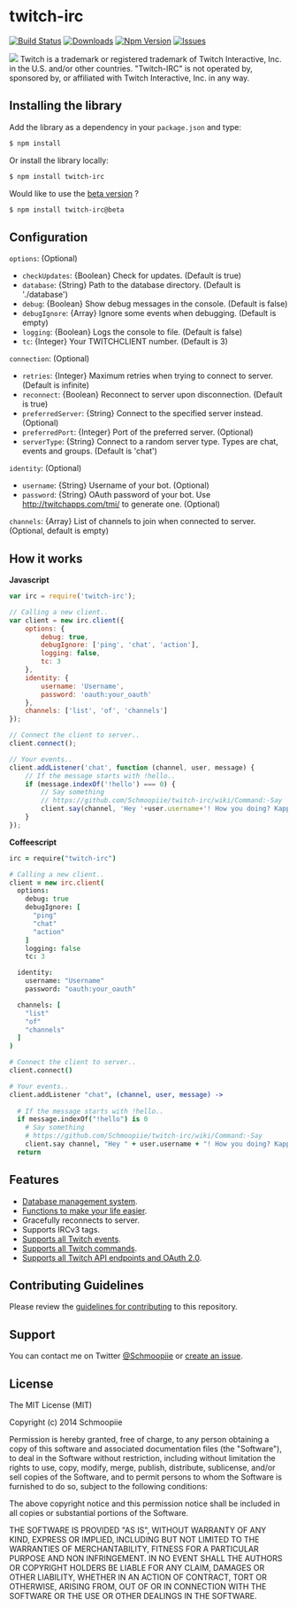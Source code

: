 # twitch-irc
[![Build Status](https://secure.travis-ci.org/Schmoopiie/twitch-irc.png?branch=master)](https://travis-ci.org/Schmoopiie/twitch-irc) [![Downloads](http://img.shields.io/npm/dm/twitch-irc.svg)](https://www.npmjs.org/package/twitch-irc) [![Npm Version](http://img.shields.io/npm/v/twitch-irc.svg)](https://www.npmjs.org/package/twitch-irc) [![Issues](http://img.shields.io/github/issues/schmoopiie/twitch-irc.svg)](https://github.com/Schmoopiie/twitch-irc/issues)

![](http://i.imgur.com/7PMEvN5.png)
Twitch is a trademark or registered trademark of Twitch Interactive, Inc. in the U.S. and/or other countries. "Twitch-IRC" is not operated by, sponsored by, or affiliated with Twitch Interactive, Inc. in any way.

## Installing the library

Add the library as a dependency in your ``package.json`` and type:

```bash
$ npm install
```

Or install the library locally:

```bash
$ npm install twitch-irc
```

Would like to use the [beta version](https://github.com/Schmoopiie/twitch-irc/tree/1.1.1b) ?

```bash
$ npm install twitch-irc@beta
```

## Configuration

``options``: (Optional)
- ``checkUpdates``: {Boolean} Check for updates. (Default is true)
- ``database``: {String} Path to the database directory. (Default is './database')
- ``debug``: {Boolean} Show debug messages in the console. (Default is false)
- ``debugIgnore``: {Array} Ignore some events when debugging. (Default is empty)
- ``logging``: {Boolean} Logs the console to file. (Default is false)
- ``tc``: {Integer} Your TWITCHCLIENT number. (Default is 3)

``connection``: (Optional)
- ``retries``: {Integer} Maximum retries when trying to connect to server. (Default is infinite)
- ``reconnect``: {Boolean} Reconnect to server upon disconnection. (Default is true)
- ``preferredServer``: {String} Connect to the specified server instead. (Optional)
- ``preferredPort``: {Integer} Port of the preferred server. (Optional)
- ``serverType``: {String} Connect to a random server type. Types are chat, events and groups. (Default is 'chat')

``identity``: (Optional)
- ``username``: {String} Username of your bot. (Optional)
- ``password``: {String} OAuth password of your bot. Use http://twitchapps.com/tmi/ to generate one. (Optional)

``channels``: {Array} List of channels to join when connected to server. (Optional, default is empty)

## How it works

**Javascript**
```javascript
var irc = require('twitch-irc');

// Calling a new client..
var client = new irc.client({
    options: {
        debug: true,
        debugIgnore: ['ping', 'chat', 'action'],
        logging: false,
        tc: 3
    },
    identity: {
        username: 'Username',
        password: 'oauth:your_oauth'
    },
    channels: ['list', 'of', 'channels']
});

// Connect the client to server..
client.connect();

// Your events..
client.addListener('chat', function (channel, user, message) {
    // If the message starts with !hello..
    if (message.indexOf('!hello') === 0) {
        // Say something
        // https://github.com/Schmoopiie/twitch-irc/wiki/Command:-Say
        client.say(channel, 'Hey '+user.username+'! How you doing? Kappa');
    }
});
```

**Coffeescript**
```coffeescript
irc = require("twitch-irc")

# Calling a new client..
client = new irc.client(
  options:
    debug: true
    debugIgnore: [
      "ping"
      "chat"
      "action"
    ]
    logging: false
    tc: 3

  identity:
    username: "Username"
    password: "oauth:your_oauth"

  channels: [
    "list"
    "of"
    "channels"
  ]
)

# Connect the client to server..
client.connect()

# Your events..
client.addListener "chat", (channel, user, message) ->
  
  # If the message starts with !hello..
  if message.indexOf("!hello") is 0
    # Say something
    # https://github.com/Schmoopiie/twitch-irc/wiki/Command:-Say
    client.say channel, "Hey " + user.username + "! How you doing? Kappa"
  return
```

## Features

- [Database management system](https://github.com/Schmoopiie/twitch-irc/wiki/Database).
- [Functions to make your life easier](https://github.com/Schmoopiie/twitch-irc/wiki/Utils).
- Gracefully reconnects to server.
- Supports IRCv3 tags.
- [Supports all Twitch events](https://github.com/Schmoopiie/twitch-irc/wiki/Events).
- [Supports all Twitch commands](https://github.com/Schmoopiie/twitch-irc/wiki/Commands).
- [Supports all Twitch API endpoints and OAuth 2.0](https://github.com/Schmoopiie/twitch-irc/wiki/Twitch-API).

## Contributing Guidelines

Please review the [guidelines for contributing](https://github.com/Schmoopiie/twitch-irc/wiki/Contributing) to this repository.

## Support

You can contact me on Twitter [@Schmoopiie](https://twitter.com/Schmoopiie/) or [create an issue](https://github.com/Schmoopiie/twitch-irc/issues/new).

## License

The MIT License (MIT)

Copyright (c) 2014 Schmoopiie

Permission is hereby granted, free of charge, to any person obtaining a copy
of this software and associated documentation files (the "Software"), to deal
in the Software without restriction, including without limitation the rights
to use, copy, modify, merge, publish, distribute, sublicense, and/or sell
copies of the Software, and to permit persons to whom the Software is
furnished to do so, subject to the following conditions:

The above copyright notice and this permission notice shall be included in
all copies or substantial portions of the Software.

THE SOFTWARE IS PROVIDED "AS IS", WITHOUT WARRANTY OF ANY KIND, EXPRESS OR
IMPLIED, INCLUDING BUT NOT LIMITED TO THE WARRANTIES OF MERCHANTABILITY,
FITNESS FOR A PARTICULAR PURPOSE AND NON INFRINGEMENT. IN NO EVENT SHALL THE
AUTHORS OR COPYRIGHT HOLDERS BE LIABLE FOR ANY CLAIM, DAMAGES OR OTHER
LIABILITY, WHETHER IN AN ACTION OF CONTRACT, TORT OR OTHERWISE, ARISING FROM,
OUT OF OR IN CONNECTION WITH THE SOFTWARE OR THE USE OR OTHER DEALINGS IN
THE SOFTWARE.
